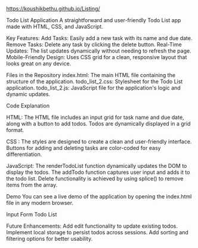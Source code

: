https://koushikbethu.github.io/Listing/

Todo List Application
A straightforward and user-friendly Todo List app made with HTML, CSS, and JavaScript.

Key Features:
Add Tasks: Easily add a new task with its name and due date.
Remove Tasks: Delete any task by clicking the delete button.
Real-Time Updates: The list updates dynamically without needing to refresh the page.
Mobile-Friendly Design: Uses CSS grid for a clean, responsive layout that looks great on any device.

Files in the Repository
index.html: The main HTML file containing the structure of the application.
todo_list_2.css: Stylesheet for the Todo List application.
todo_list_2.js: JavaScript file for the application's logic and dynamic updates.


Code Explanation

HTML:
The HTML file includes an input grid for task name and due date, along with a button to add todos.
Todos are dynamically displayed in a grid format.

CSS :
The styles are designed to create a clean and user-friendly interface.
Buttons for adding and deleting tasks are color-coded for easy differentiation.

JavaScript:
The renderTodoList function dynamically updates the DOM to display the todos.
The addTodo function captures user input and adds it to the todo list.
Delete functionality is achieved by using splice() to remove items from the array.

Demo
You can see a live demo of the application by opening the index.html file in any modern browser.

Input Form
Todo List

Future Enhancements:
Add edit functionality to update existing todos.
Implement local storage to persist todos across sessions.
Add sorting and filtering options for better usability.
